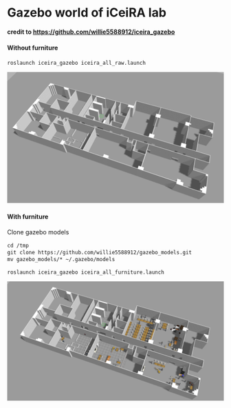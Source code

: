 # Gazebo world of iCeiRA lab
**credit to https://github.com/willie5588912/iceira_gazebo**
  
#### Without furniture
```
roslaunch iceira_gazebo iceira_all_raw.launch
```
![iCeiRA](images/iceira_raw.png)

#### With furniture
Clone gazebo models
```
cd /tmp
git clone https://github.com/willie5588912/gazebo_models.git
mv gazebo_models/* ~/.gazebo/models
```
```
roslaunch iceira_gazebo iceira_all_furniture.launch
```
![iCeiRA](images/iceira_furniture.png)
